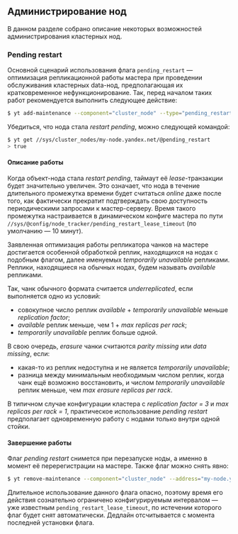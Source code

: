 ## Администрирование нод

В данном разделе собрано описание некоторых возможностей администрирования кластерных нод.

### Pending restart

Основной сценарий использования флага `pending_restart` — оптимизация репликационной работы мастера при проведении обслуживания кластерных data-нод, предполагающая их кратковременное нефункционирование. Так, перед началом таких работ рекомендуется выполнить следующее действие:

```bash
$ yt add-maintenance --component="cluster_node" --type="pending_restart" --address="my-node.yandex.net"  --comment="my comment"
```

Убедиться, что нода стала _restart pending_, можно следующей командой:

```bash
$ yt get //sys/cluster_nodes/my-node.yandex.net/@pending_restart
> true
```

#### Описание работы

Когда объект-нода стала _restart pending_, таймаут её _lease_-транзакции будет значительно увеличен. Это означает, что нода в течение длительного промежутка времени будет считаться _online_ даже после того, как фактически прекратит подтверждать свою доступность периодическими запросами к мастер-серверу. Время такого промежутка настраивается в динамическом конфиге мастера по пути `//sys/@config/node_tracker/pending_restart_lease_timeout` (по умолчанию — 10 минут).

Заявленная оптимизация работы репликатора чанков на мастере достигается особенной обработкой реплик, находящихся на нодах с подобным флагом, далее именуемых _temporarily unavailable_ репликами. Реплики, находящиеся на обычных нодах, будем называть _available_ репликами.

Так, чанк обычного формата считается _underreplicated_, если выполняется одно из условий:
* совокупное число реплик _available_ + _temporarily unavailable_ меньше _replication factor_;
* _available_ реплик меньше, чем 1 + _max replicas per rack_;
* _temporarily unavailable_ реплик больше одной.

В свою очередь, _erasure_ чанки считаются _parity missing_ или _data missing_, если:
* какая-то из реплик недоступна и не является _temporarily unavailable_;
* разница между минимальным необходимым числом реплик, когда чанк ещё возможно восстановить, и числом _temporarily unavailable_ реплик меньше, чем _max erasure replicas per rack_.

В типичном случае конфигурации кластера с _replication factor = 3_ и _max replicas per rack = 1_, практическое использование _pending restart_ предполагает одновременную работу с нодами только внутри одной стойки.

#### Завершение работы

Флаг _pending restart_ снимется при перезапуске ноды, а именно в момент её перерегистрации на мастере. Также флаг можно снять явно:

```bash
$ yt remove-maintenance --component="cluster_node" --address="my-node.yandex.net" --id="<maintenance-id>"
```

Длительное использование данного флага опасно, поэтому время его действия сознательно ограничено конфигурируемым интервалом — уже известным `pending_restart_lease_timeout`, по истечении которого флаг будет снят автоматически. Дедлайн отсчитывается с момента последней установки флага.
